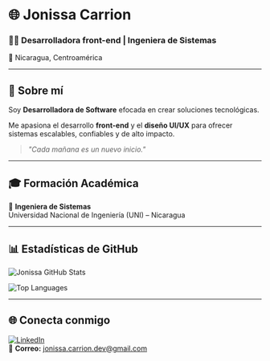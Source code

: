 # 🌐 Jonissa Carrion

### 👨‍💻 Desarrolladora front-end | Ingeniera de Sistemas  
📍 Nicaragua, Centroamérica

---

## 🚀 Sobre mí  
Soy **Desarrolladora de Software** efocada en crear soluciones tecnológicas.  

Me apasiona el desarrollo **front-end** y el **diseño UI/UX** para ofrecer sistemas escalables, confiables y de alto impacto.  

> *"Cada mañana es un nuevo inicio."*  

---

## 🎓 Formación Académica  
📘 **Ingeniera de Sistemas**  
Universidad Nacional de Ingeniería (UNI) – Nicaragua  

---

## 📊 Estadísticas de GitHub  

![Jonissa GitHub Stats](https://github-readme-stats.vercel.app/api?username=joissaDev&show_icons=true&theme=radical)  

![Top Languages](https://github-readme-stats.vercel.app/api/top-langs/?username=joissaDev&layout=compact&theme=radical)  

---

## 🌐 Conecta conmigo  

[![LinkedIn](https://img.shields.io/badge/LinkedIn-0A66C2?logo=linkedin&logoColor=white)](https://www.linkedin.com/in/jonissa-carrion-55895b383/)  
📩 **Correo:** jonissa.carrion.dev@gmail.com  
